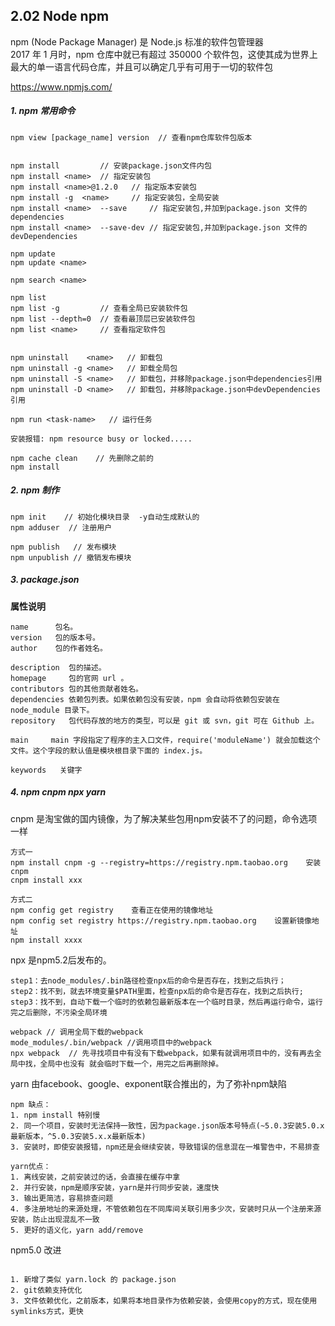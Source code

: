 ## 2.02 Node npm 

npm (Node Package Manager) 是 Node.js 标准的软件包管理器              
2017 年 1 月时，npm 仓库中就已有超过 350000 个软件包，这使其成为世界上最大的单一语言代码仓库，并且可以确定几乎有可用于一切的软件包            

<https://www.npmjs.com/> 

##### 1. npm 常用命令
```
npm view [package_name] version  // 查看npm仓库软件包版本


npm install         // 安装package.json文件内包
npm install <name>  // 指定安装包
npm install <name>@1.2.0   // 指定版本安装包
npm install -g  <name>     // 指定安装包，全局安装
npm install <name>  --save     // 指定安装包,并加到package.json 文件的 dependencies
npm install <name>  --save-dev // 指定安装包,并加到package.json 文件的 devDependencies

npm update
npm update <name>

npm search <name>

npm list    
npm list -g         // 查看全局已安装软件包
npm list --depth=0  // 查看最顶层已安装软件包
npm list <name>     // 查看指定软件包


npm uninstall    <name>   // 卸载包
npm uninstall -g <name>   // 卸载全局包
npm uninstall -S <name>   // 卸载包，并移除package.json中dependencies引用
npm uninstall -D <name>   // 卸载包，并移除package.json中devDependencies引用

npm run <task-name>   // 运行任务
```

```
安装报错: npm resource busy or locked.....
 
npm cache clean    // 先删除之前的
npm install
```

##### 2. npm 制作
```
npm init    // 初始化模块目录  -y自动生成默认的
npm adduser  // 注册用户

npm publish   // 发布模块
npm unpublish // 撤销发布模块

```


##### 3. package.json
**属性说明**
```
name      包名。
version   包的版本号。
author    包的作者姓名。

description  包的描述。
homepage     包的官网 url 。
contributors 包的其他贡献者姓名。
dependencies 依赖包列表。如果依赖包没有安装，npm 会自动将依赖包安装在 node_module 目录下。
repository   包代码存放的地方的类型，可以是 git 或 svn，git 可在 Github 上。

main     main 字段指定了程序的主入口文件，require('moduleName') 就会加载这个文件。这个字段的默认值是模块根目录下面的 index.js。

keywords   关键字
```


##### 4. npm cnpm npx yarn 

cnpm 是淘宝做的国内镜像，为了解决某些包用npm安装不了的问题，命令选项一样
```
方式一
npm install cnpm -g --registry=https://registry.npm.taobao.org    安装cnpm
cnpm install xxx

方式二
npm config get registry    查看正在使用的镜像地址
npm config set registry https://registry.npm.taobao.org    设置新镜像地址
npm install xxxx

```
npx 是npm5.2后发布的。
```
step1：去node_modules/.bin路径检查npx后的命令是否存在，找到之后执行；
step2：找不到，就去环境变量$PATH里面，检查npx后的命令是否存在，找到之后执行;
step3：找不到，自动下载一个临时的依赖包最新版本在一个临时目录，然后再运行命令，运行完之后删除，不污染全局环境

webpack // 调用全局下载的webpack
mode_modules/.bin/webpack //调用项目中的webpack
npx webpack  // 先寻找项目中有没有下载webpack，如果有就调用项目中的，没有再去全局中找，全局中也没有 就会临时下载一个，用完之后再删除掉。
```
yarn 由facebook、google、exponent联合推出的，为了弥补npm缺陷
```
npm 缺点：
1. npm install 特别慢
2. 同一个项目，安装时无法保持一致性，因为package.json版本号特点(~5.0.3安装5.0.x最新版本，^5.0.3安装5.x.x最新版本)
3. 安装时，即使安装报错，npm还是会继续安装，导致错误的信息混在一堆警告中，不易排查

yarn优点：
1. 离线安装，之前安装过的话，会直接在缓存中拿
2. 并行安装，npm是顺序安装，yarn是并行同步安装，速度快
3. 输出更简洁，容易排查问题
4. 多注册地址的来源处理，不管依赖包在不同库间关联引用多少次，安装时只从一个注册来源安装，防止出现混乱不一致
5. 更好的语义化，yarn add/remove

```

npm5.0 改进 
```

1. 新增了类似 yarn.lock 的 package.json
2. git依赖支持优化
3. 文件依赖优化，之前版本，如果将本地目录作为依赖安装，会使用copy的方式，现在使用symlinks方式，更快

```